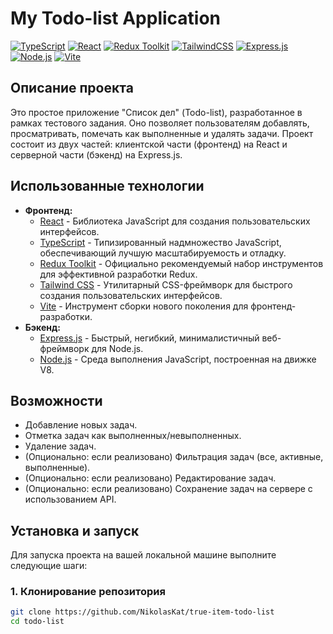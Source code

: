 # My Todo-list Application

[![TypeScript](https://img.shields.io/badge/TypeScript-3178C6?style=for-the-badge&logo=typescript&logoColor=white)](https://www.typescriptlang.org/)
[![React](https://img.shields.io/badge/React-61DAFB?style=for-the-badge&logo=react&logoColor=black)](https://react.dev/)
[![Redux Toolkit](https://img.shields.io/badge/Redux_Toolkit-764ABC?style=for-the-badge&logo=redux&logoColor=white)](https://redux-toolkit.js.org/)
[![TailwindCSS](https://img.shields.io/badge/Tailwind_CSS-06B6D4?style=for-the-badge&logo=tailwindcss&logoColor=white)](https://tailwindcss.com/)
[![Express.js](https://img.shields.io/badge/Express.js-000000?style=for-the-badge&logo=express&logoColor=white)](https://expressjs.com/)
[![Node.js](https://img.shields.io/badge/Node.js-339933?style=for-the-badge&logo=node.js&logoColor=white)](https://nodejs.org/)
[![Vite](https://img.shields.io/badge/Vite-646CFF?style=for-the-badge&logo=vite&logoColor=white)](https://vitejs.dev/)

## Описание проекта

Это простое приложение "Список дел" (Todo-list), разработанное в рамках тестового задания. Оно позволяет пользователям добавлять, просматривать, помечать как выполненные и удалять задачи. Проект состоит из двух частей: клиентской части (фронтенд) на React и серверной части (бэкенд) на Express.js.

## Использованные технологии

* **Фронтенд:**
    * [React](https://react.dev/) - Библиотека JavaScript для создания пользовательских интерфейсов.
    * [TypeScript](https://www.typescriptlang.org/) - Типизированный надмножество JavaScript, обеспечивающий лучшую масштабируемость и отладку.
    * [Redux Toolkit](https://redux-toolkit.js.org/) - Официально рекомендуемый набор инструментов для эффективной разработки Redux.
    * [Tailwind CSS](https://tailwindcss.com/) - Утилитарный CSS-фреймворк для быстрого создания пользовательских интерфейсов.
    * [Vite](https://vitejs.dev/) - Инструмент сборки нового поколения для фронтенд-разработки.
* **Бэкенд:**
    * [Express.js](https://expressjs.com/) - Быстрый, негибкий, минималистичный веб-фреймворк для Node.js.
    * [Node.js](https://nodejs.org/) - Среда выполнения JavaScript, построенная на движке V8.

## Возможности

* Добавление новых задач.
* Отметка задач как выполненных/невыполненных.
* Удаление задач.
* (Опционально: если реализовано) Фильтрация задач (все, активные, выполненные).
* (Опционально: если реализовано) Редактирование задач.
* (Опционально: если реализовано) Сохранение задач на сервере с использованием API.

## Установка и запуск

Для запуска проекта на вашей локальной машине выполните следующие шаги:

### 1. Клонирование репозитория

```bash
git clone https://github.com/NikolasKat/true-item-todo-list
cd todo-list
